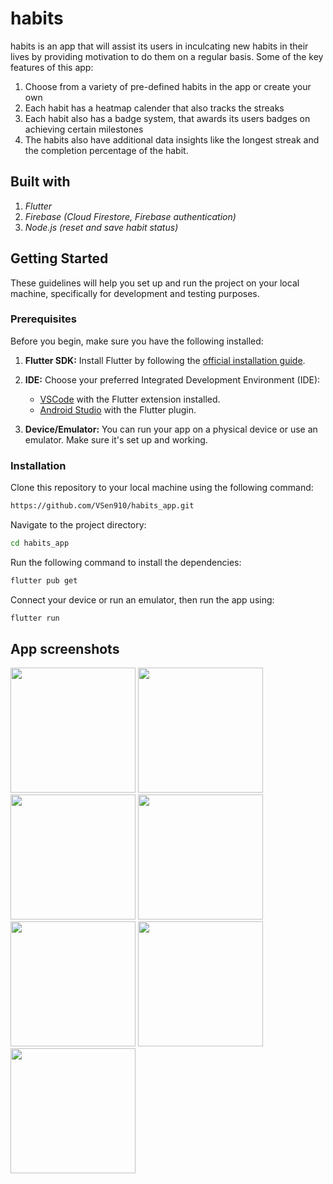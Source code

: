 # habits

habits is an app that will assist its users in inculcating new habits in their lives by providing motivation to do them on a regular basis. Some of the key features of this app:
1. Choose from a variety of pre-defined habits in the app or create your own
2. Each habit has a heatmap calender that also tracks the streaks
3. Each habit also has a badge system, that awards its users badges on achieving certain milestones
4. The habits also have additional data insights like the longest streak and the completion percentage of the habit.

## Built with
1. *Flutter*
2. *Firebase (Cloud Firestore, Firebase authentication)*
3. *Node.js (reset and save habit status)*

## Getting Started

These guidelines will help you set up and run the project on your local machine, specifically for development and testing purposes.

### Prerequisites

Before you begin, make sure you have the following installed:

1. **Flutter SDK:** Install Flutter by following the [official installation guide](https://flutter.dev/docs/get-started/install).

2. **IDE:** Choose your preferred Integrated Development Environment (IDE):
   - [VSCode](https://code.visualstudio.com/) with the Flutter extension installed.
   - [Android Studio](https://developer.android.com/studio) with the Flutter plugin.

3. **Device/Emulator:** You can run your app on a physical device or use an emulator. Make sure it's set up and working.

### Installation

Clone this repository to your local machine using the following command:

```bash
https://github.com/VSen910/habits_app.git
```

Navigate to the project directory:

```bash
cd habits_app
```

Run the following command to install the dependencies:
```bash
flutter pub get
```

Connect your device or run an emulator, then run the app using: 
```bash
flutter run
```

## App screenshots

<img src=https://github.com/VSen910/habits_app/assets/104011412/44598242-5df2-4c5c-b936-d2958b8c6ef5 width=200px/>
<img src=https://github.com/VSen910/habits_app/assets/104011412/f73ac104-6536-4fa0-8179-6f6844b655cc width=200px/>
<img src=https://github.com/VSen910/habits_app/assets/104011412/5f37f003-535e-4d2c-9b28-a9a56593c983 width=200px/>
<img src=https://github.com/VSen910/habits_app/assets/104011412/f1a03d4f-d49f-4c56-8351-bc34c50b417a width=200px/>
<img src=https://github.com/VSen910/habits_app/assets/104011412/42475ad2-52cf-45cb-9ff5-fb9a49f20531 width=200px/>
<img src=https://github.com/VSen910/habits_app/assets/104011412/ee2a675d-0ee4-48f5-993c-d9f02cbf0596 width=200px/>
<img src=https://github.com/VSen910/habits_app/assets/104011412/d89fa236-fbf1-4a8e-9543-3515dfe7e9e0 width=200px/>




